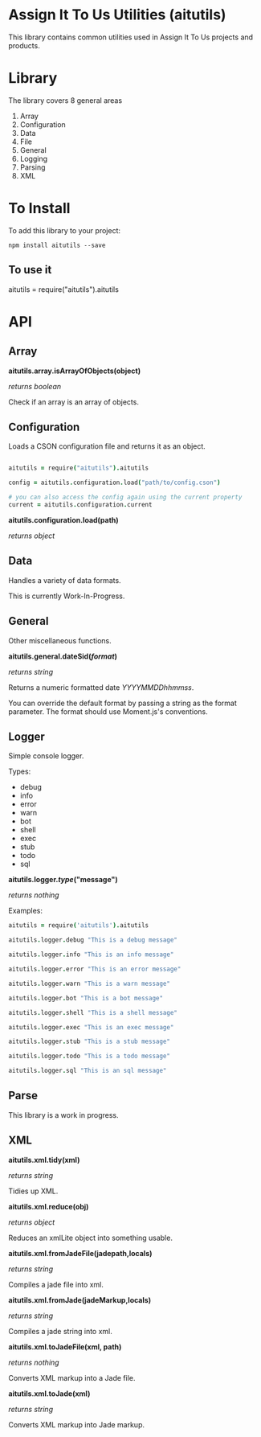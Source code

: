 # Assign It To Us Utilities (aitutils)

This library contains common utilities used in Assign It To Us projects and products.


# Library

The library covers 8 general areas

1. Array
2. Configuration
3. Data
4. File
5. General
6. Logging
7. Parsing
8. XML


# To Install

To add this library to your project:

`npm install aitutils --save`

## To use it

aitutils = require("aitutils").aitutils

# API

## Array

**aitutils.array.isArrayOfObjects(object)**

*returns boolean*

Check if an array is an array of objects.

## Configuration

Loads a CSON configuration file and returns it as an object.

```coffeescript

aitutils = require("aitutils").aitutils

config = aitutils.configuration.load("path/to/config.cson")

# you can also access the config again using the current property
current = aitutils.configuration.current

```


**aitutils.configuration.load(path)**

*returns object*

## Data

Handles a variety of data formats.

This is currently Work-In-Progress.

## General

Other miscellaneous functions.

**aitutils.general.dateSid(*format*)**

*returns string*

Returns a numeric formatted date *YYYYMMDDhhmmss*. 

You can override the default format by passing a string as the format parameter. The format should use Moment.js's conventions.

## Logger

Simple console logger.

Types:

* debug
* info
* error
* warn
* bot
* shell
* exec
* stub
* todo
* sql

**aitutils.logger.*type*("message")**

*returns nothing*

Examples:

```coffeescript
aitutils = require('aitutils').aitutils

aitutils.logger.debug "This is a debug message"

aitutils.logger.info "This is an info message"

aitutils.logger.error "This is an error message"

aitutils.logger.warn "This is a warn message"

aitutils.logger.bot "This is a bot message"

aitutils.logger.shell "This is a shell message"

aitutils.logger.exec "This is an exec message"

aitutils.logger.stub "This is a stub message"

aitutils.logger.todo "This is a todo message"

aitutils.logger.sql "This is an sql message"

```

## Parse

This library is a work in progress.

## XML

**aitutils.xml.tidy(xml)**

*returns string*

Tidies up XML.

**aitutils.xml.reduce(obj)**

*returns object*

Reduces an xmlLite object into something usable.

**aitutils.xml.fromJadeFile(jadepath,locals)**

*returns string*

Compiles a jade file into xml.

**aitutils.xml.fromJade(jadeMarkup,locals)**

*returns string*

Compiles a jade string into xml.

**aitutils.xml.toJadeFile(xml, path)**

*returns nothing*

Converts XML markup into a Jade file.


**aitutils.xml.toJade(xml)**

*returns string*

Converts XML markup into Jade markup.